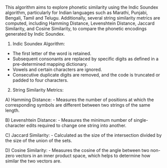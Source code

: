 This algorithm aims to explore phonetic similarity using the Indic Soundex algorithm, particularly for Indian languages such as Marathi, Punjabi, Bengali, Tamil and Telugu. Additionally, several string similarity metrics are computed, including Hamming Distance, Levenshtein Distance, Jaccard Similarity, and Cosine Similarity, to compare the phonetic encodings generated by Indic Soundex.

1. Indic Soundex Algorithm:
  -	The first letter of the word is retained.
  -	Subsequent consonants are replaced by specific digits as defined in a pre-determined mapping dictionary.
  -	Vowels and certain characters are ignored.
  - Consecutive duplicate digits are removed, and the code is truncated or padded to four characters.

2. String Similarity Metrics:
   
  A)	Hamming Distance:
    -	Measures the number of positions at which the corresponding symbols are different between two strings of the same length.
      
  B)	Levenshtein Distance:
    -	Measures the minimum number of single-character edits required to change one string into another.
  
  C)	Jaccard Similarity:
    -	Calculated as the size of the intersection divided by the size of the union of the sets.
  
  D)	Cosine Similarity:
    -	Measures the cosine of the angle between two non-zero vectors in an inner product space, which helps to determine how similar the two vectors are.

